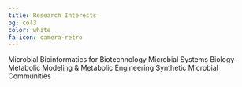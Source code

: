 ```yaml
---
title: Research Interests
bg: col3
color: white
fa-icon: camera-retro
---
```



Microbial Bioinformatics for Biotechnology 
Microbial Systems Biology 
Metabolic Modeling & Metabolic Engineering 
Synthetic Microbial Communities